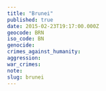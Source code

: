 ```yaml
---
title: "Brunei"
published: true
date: 2015-02-23T19:17:00.000Z
geocode: BRN
iso_code: BN
genocide:
crimes_against_humanity:
aggression:
war_crimes:
note:
slug: brunei
---
```

